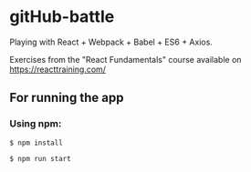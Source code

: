 # gitHub-battle
Playing with React + Webpack + Babel + ES6 + Axios.

Exercises from the "React Fundamentals" course available on https://reacttraining.com/

## For running the app

### Using npm:
```$ npm install```

```$ npm run start```